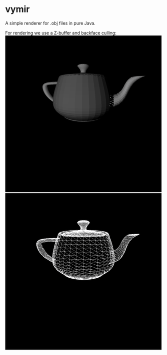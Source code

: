 # vymir
A simple renderer for .obj files in pure Java.

For rendering we use a Z-buffer and backface culling:
<img src="doc/faces.png" alt="drawing" width="500"/>
<img src="doc/culling.png" alt="drawing" width="500"/>

